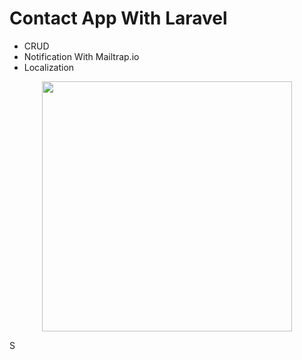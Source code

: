 <h1>Contact App With Laravel</h1>
<ul>
    <li>CRUD</li>
    <li>Notification With Mailtrap.io</li>
    <li>Localization</li>
</ul>

<p align="center"><a href="https://laravel.com" target="_blank"><img src="https://github.com/WinWinMaw4/lara-contact-app/blob/main/review.png" width="400"></a></p>S
